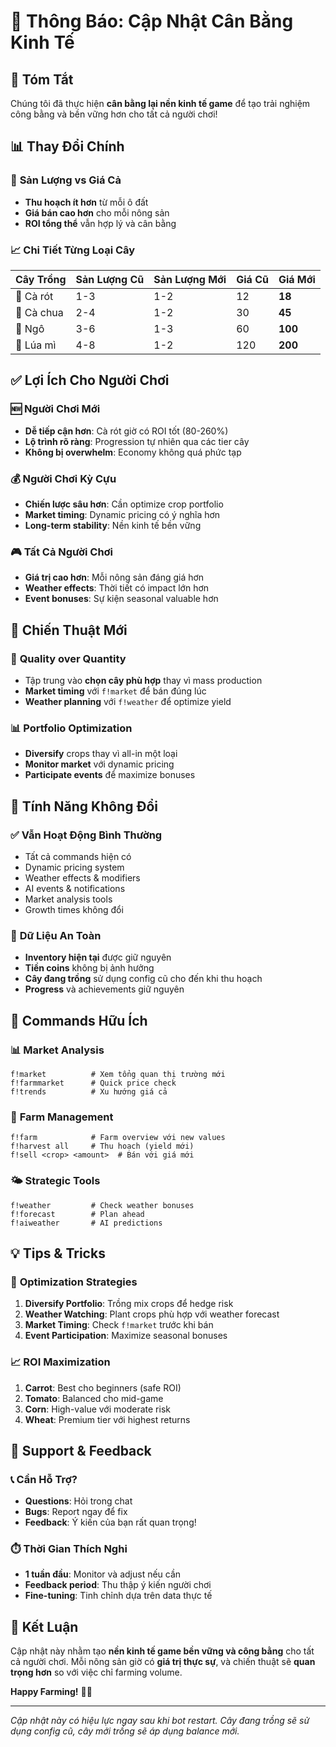 # 📢 Thông Báo: Cập Nhật Cân Bằng Kinh Tế

## 🎯 **Tóm Tắt**
Chúng tôi đã thực hiện **cân bằng lại nền kinh tế game** để tạo trải nghiệm công bằng và bền vững hơn cho tất cả người chơi!

## 📊 **Thay Đổi Chính**

### 🌾 **Sản Lượng vs Giá Cả**
- **Thu hoạch ít hơn** từ mỗi ô đất
- **Giá bán cao hơn** cho mỗi nông sản  
- **ROI tổng thể** vẫn hợp lý và cân bằng

### 📈 **Chi Tiết Từng Loại Cây**

| Cây Trồng | Sản Lượng Cũ | Sản Lượng Mới | Giá Cũ | Giá Mới |
|-----------|---------------|---------------|--------|---------|
| 🥕 Cà rót | 1-3 | 1-2 | 12 | **18** |
| 🍅 Cà chua | 2-4 | 1-2 | 30 | **45** |
| 🌽 Ngô | 3-6 | 1-3 | 60 | **100** |
| 🌾 Lúa mì | 4-8 | 1-2 | 120 | **200** |

## ✅ **Lợi Ích Cho Người Chơi**

### 🆕 **Người Chơi Mới**
- **Dễ tiếp cận hơn**: Cà rót giờ có ROI tốt (80-260%)
- **Lộ trình rõ ràng**: Progression tự nhiên qua các tier cây
- **Không bị overwhelm**: Economy không quá phức tạp

### 💰 **Người Chơi Kỳ Cựu**  
- **Chiến lược sâu hơn**: Cần optimize crop portfolio
- **Market timing**: Dynamic pricing có ý nghĩa hơn
- **Long-term stability**: Nền kinh tế bền vững

### 🎮 **Tất Cả Người Chơi**
- **Giá trị cao hơn**: Mỗi nông sản đáng giá hơn
- **Weather effects**: Thời tiết có impact lớn hơn
- **Event bonuses**: Sự kiện seasonal valuable hơn

## 🎯 **Chiến Thuật Mới**

### 🌱 **Quality over Quantity**
- Tập trung vào **chọn cây phù hợp** thay vì mass production
- **Market timing** với `f!market` để bán đúng lúc
- **Weather planning** với `f!weather` để optimize yield

### 📊 **Portfolio Optimization**
- **Diversify** crops thay vì all-in một loại
- **Monitor market** với dynamic pricing
- **Participate events** để maximize bonuses

## 🔧 **Tính Năng Không Đổi**

### ✅ **Vẫn Hoạt Động Bình Thường**
- Tất cả commands hiện có
- Dynamic pricing system  
- Weather effects & modifiers
- AI events & notifications
- Market analysis tools
- Growth times không đổi

### 💾 **Dữ Liệu An Toàn**
- **Inventory hiện tại** được giữ nguyên
- **Tiền coins** không bị ảnh hưởng
- **Cây đang trồng** sử dụng config cũ cho đến khi thu hoạch
- **Progress** và achievements giữ nguyên

## 📱 **Commands Hữu Ích**

### 📊 **Market Analysis**
```
f!market          # Xem tổng quan thị trường mới
f!farmmarket      # Quick price check  
f!trends          # Xu hướng giá cả
```

### 🌾 **Farm Management**
```
f!farm            # Farm overview với new values
f!harvest all     # Thu hoạch (yield mới)
f!sell <crop> <amount>  # Bán với giá mới
```

### 🌤️ **Strategic Tools**
```
f!weather         # Check weather bonuses
f!forecast        # Plan ahead
f!aiweather       # AI predictions
```

## 💡 **Tips & Tricks**

### 🎯 **Optimization Strategies**
1. **Diversify Portfolio**: Trồng mix crops để hedge risk
2. **Weather Watching**: Plant crops phù hợp với weather forecast
3. **Market Timing**: Check `f!market` trước khi bán
4. **Event Participation**: Maximize seasonal bonuses

### 📈 **ROI Maximization**
1. **Carrot**: Best cho beginners (safe ROI)
2. **Tomato**: Balanced cho mid-game  
3. **Corn**: High-value với moderate risk
4. **Wheat**: Premium tier với highest returns

## 🤝 **Support & Feedback**

### 📞 **Cần Hỗ Trợ?**
- **Questions**: Hỏi trong chat
- **Bugs**: Report ngay để fix
- **Feedback**: Ý kiến của bạn rất quan trọng!

### ⏱️ **Thời Gian Thích Nghi**
- **1 tuần đầu**: Monitor và adjust nếu cần
- **Feedback period**: Thu thập ý kiến người chơi
- **Fine-tuning**: Tinh chỉnh dựa trên data thực tế

## 🎉 **Kết Luận**

Cập nhật này nhằm tạo **nền kinh tế game bền vững và công bằng** cho tất cả người chơi. Mỗi nông sản giờ có **giá trị thực sự**, và chiến thuật sẽ **quan trọng hơn** so với việc chỉ farming volume.

**Happy Farming!** 🚜✨

---
*Cập nhật này có hiệu lực ngay sau khi bot restart. Cây đang trồng sẽ sử dụng config cũ, cây mới trồng sẽ áp dụng balance mới.* 